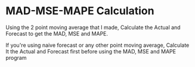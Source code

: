 # MAD-MSE-MAPE Calculation
Using the 2 point moving average that I made,
Calculate the Actual and Forecast to get the MAD, MSE and MAPE.

If you're using naive forecast or any other point moving average,
Calculate It the Actual and Forecast first before using the MAD, MSE and MAPE program
